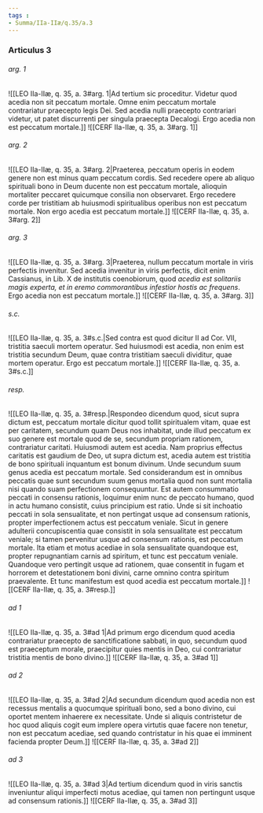 ```yaml
---
tags : 
- Summa/IIa-IIæ/q.35/a.3
---
```


### Articulus 3

###### arg. 1
![[LEO IIa-IIæ, q. 35, a. 3#arg. 1|Ad tertium sic proceditur. Videtur quod acedia non sit peccatum mortale. Omne enim peccatum mortale contrariatur praecepto legis Dei. Sed acedia nulli praecepto contrariari videtur, ut patet discurrenti per singula praecepta Decalogi. Ergo acedia non est peccatum mortale.]]
![[CERF IIa-IIæ, q. 35, a. 3#arg. 1]]

###### arg. 2
![[LEO IIa-IIæ, q. 35, a. 3#arg. 2|Praeterea, peccatum operis in eodem genere non est minus quam peccatum cordis. Sed recedere opere ab aliquo spirituali bono in Deum ducente non est peccatum mortale, alioquin mortaliter peccaret quicumque consilia non observaret. Ergo recedere corde per tristitiam ab huiusmodi spiritualibus operibus non est peccatum mortale. Non ergo acedia est peccatum mortale.]]
![[CERF IIa-IIæ, q. 35, a. 3#arg. 2]]

###### arg. 3
![[LEO IIa-IIæ, q. 35, a. 3#arg. 3|Praeterea, nullum peccatum mortale in viris perfectis invenitur. Sed acedia invenitur in viris perfectis, dicit enim Cassianus, in Lib. X de institutis coenobiorum, quod *acedia est solitariis magis experta, et in eremo commorantibus infestior hostis ac frequens*. Ergo acedia non est peccatum mortale.]]
![[CERF IIa-IIæ, q. 35, a. 3#arg. 3]]

###### s.c.
![[LEO IIa-IIæ, q. 35, a. 3#s.c.|Sed contra est quod dicitur II ad Cor. VII, tristitia saeculi mortem operatur. Sed huiusmodi est acedia, non enim est tristitia secundum Deum, quae contra tristitiam saeculi dividitur, quae mortem operatur. Ergo est peccatum mortale.]]
![[CERF IIa-IIæ, q. 35, a. 3#s.c.]]

###### resp.
![[LEO IIa-IIæ, q. 35, a. 3#resp.|Respondeo dicendum quod, sicut supra dictum est, peccatum mortale dicitur quod tollit spiritualem vitam, quae est per caritatem, secundum quam Deus nos inhabitat, unde illud peccatum ex suo genere est mortale quod de se, secundum propriam rationem, contrariatur caritati. Huiusmodi autem est acedia. Nam proprius effectus caritatis est gaudium de Deo, ut supra dictum est, acedia autem est tristitia de bono spirituali inquantum est bonum divinum. Unde secundum suum genus acedia est peccatum mortale. Sed considerandum est in omnibus peccatis quae sunt secundum suum genus mortalia quod non sunt mortalia nisi quando suam perfectionem consequuntur. Est autem consummatio peccati in consensu rationis, loquimur enim nunc de peccato humano, quod in actu humano consistit, cuius principium est ratio. Unde si sit inchoatio peccati in sola sensualitate, et non pertingat usque ad consensum rationis, propter imperfectionem actus est peccatum veniale. Sicut in genere adulterii concupiscentia quae consistit in sola sensualitate est peccatum veniale; si tamen pervenitur usque ad consensum rationis, est peccatum mortale. Ita etiam et motus acediae in sola sensualitate quandoque est, propter repugnantiam carnis ad spiritum, et tunc est peccatum veniale. Quandoque vero pertingit usque ad rationem, quae consentit in fugam et horrorem et detestationem boni divini, carne omnino contra spiritum praevalente. Et tunc manifestum est quod acedia est peccatum mortale.]]
![[CERF IIa-IIæ, q. 35, a. 3#resp.]]

###### ad 1
![[LEO IIa-IIæ, q. 35, a. 3#ad 1|Ad primum ergo dicendum quod acedia contrariatur praecepto de sanctificatione sabbati, in quo, secundum quod est praeceptum morale, praecipitur quies mentis in Deo, cui contrariatur tristitia mentis de bono divino.]]
![[CERF IIa-IIæ, q. 35, a. 3#ad 1]]

###### ad 2
![[LEO IIa-IIæ, q. 35, a. 3#ad 2|Ad secundum dicendum quod acedia non est recessus mentalis a quocumque spirituali bono, sed a bono divino, cui oportet mentem inhaerere ex necessitate. Unde si aliquis contristetur de hoc quod aliquis cogit eum implere opera virtutis quae facere non tenetur, non est peccatum acediae, sed quando contristatur in his quae ei imminent facienda propter Deum.]]
![[CERF IIa-IIæ, q. 35, a. 3#ad 2]]

###### ad 3
![[LEO IIa-IIæ, q. 35, a. 3#ad 3|Ad tertium dicendum quod in viris sanctis inveniuntur aliqui imperfecti motus acediae, qui tamen non pertingunt usque ad consensum rationis.]]
![[CERF IIa-IIæ, q. 35, a. 3#ad 3]]

